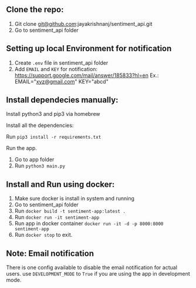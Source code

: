 Clone the repo:
---------------
1. Git clone git@github.com:jayakrishnanj/sentiment_api.git
2. Go to sentiment_api folder

Setting up local Environment for notification
---------------------------------------------
1. Create `.env` file in sentiment_api folder
2. Add `EMAIL` and `KEY` for notification: https://support.google.com/mail/answer/185833?hl=en
    Ex.: EMAIL="xyz@gmail.com"
        KEY="abcd"

Install dependecies manually:
-----------------------------

Install python3 and pip3 via homebrew

Install all the dependencies:

Run `pip3 install -r requirements.txt`

Run the app.

1. Go to app folder
2. Run `python3 main.py`

Install and Run using docker:
-----------------------------
1. Make sure docker is install in system and running
2. Go to sentiment_api folder
3. Run `docker build -t sentiment-app:latest .`
4. Run `docker run -it sentiment-app`
5. Run app in docker container `docker run -it -d -p 8000:8000 sentiment-app`
6. Run `docker stop` to exit.


Note: Email notification
------------------------
There is one config available to disable the email notification for actual users. use `DEVELOPMENT_MODE` to `True` if you are using the app in development mode.
